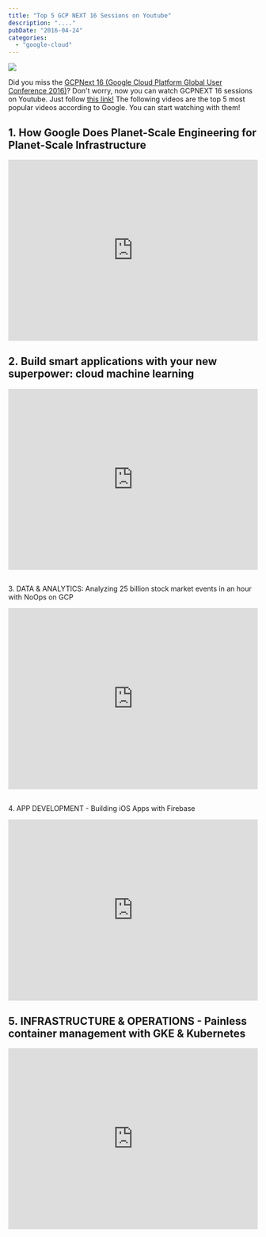 ```yaml
---
title: "Top 5 GCP NEXT 16 Sessions on Youtube"
description: "...."
pubDate: "2016-04-24"
categories: 
  - "google-cloud"
---
```


[![](/images/Google-GCP-Next-2016-222-Novet-930x542.jpg)](https://3.bp.blogspot.com/-jbob-EjYplU/VxzQOyEWGpI/AAAAAAAAC4Y/cdYV1YcUy5g3Q2jbz1kZ1aN9fwcUUIKcgCLcB/s1600/Google-GCP-Next-2016-222-Novet-930x542.jpg)

  

Did you miss the [GCPNext 16 (Google Cloud Platform Global User Conference 2016)](http://www.buddhilive.com/2015/12/gcp-next-2016.html)? Don't worry, now you can watch GCPNEXT 16 sessions on Youtube. Just follow [this link!](https://www.youtube.com/playlist?list=PLOU2XLYxmsII8UKqP84oaAxpwyryxbM-o) The following videos are the top 5 most popular videos according to Google. You can start watching with them!

  

## 1. How Google Does Planet-Scale Engineering for Planet-Scale Infrastructure

  

<iframe allowfullscreen data-thumbnail-src="https://i.ytimg.com/vi/H4vMcD7zKM0/0.jpg" frameborder="0" height="366" src="https://www.youtube.com/embed/H4vMcD7zKM0?feature=player_embedded" width="100%"></iframe>

  
  

## 2. Build smart applications with your new superpower: cloud machine learning

  

<iframe allowfullscreen data-thumbnail-src="https://i.ytimg.com/vi/Ja2hxBAwG_0/0.jpg" frameborder="0" height="366" src="https://www.youtube.com/embed/Ja2hxBAwG_0?feature=player_embedded" width="100%"></iframe>

  

##   
3. DATA & ANALYTICS: Analyzing 25 billion stock market events in an hour with NoOps on GCP

  

<iframe allowfullscreen data-thumbnail-src="https://i.ytimg.com/vi/fqOpaCS117Q/0.jpg" frameborder="0" height="366" src="https://www.youtube.com/embed/fqOpaCS117Q?feature=player_embedded" width="100%"></iframe>

  

##   
4. APP DEVELOPMENT - Building iOS Apps with Firebase

  

<iframe allowfullscreen data-thumbnail-src="https://i.ytimg.com/vi/h1Q5X-Uv0dw/0.jpg" frameborder="0" height="366" src="https://www.youtube.com/embed/h1Q5X-Uv0dw?feature=player_embedded" width="100%"></iframe>

  
  

## 5. INFRASTRUCTURE & OPERATIONS - Painless container management with GKE & Kubernetes

  

<iframe allowfullscreen data-thumbnail-src="https://i.ytimg.com/vi/_xNFt7FsWaA/0.jpg" frameborder="0" height="366" src="https://www.youtube.com/embed/_xNFt7FsWaA?feature=player_embedded" width="100%"></iframe>
